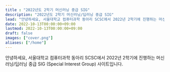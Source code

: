 ```yaml
---
title : "2022년도 2학기 머신러닝 중급 SIG"
description: "2022년도 2학기 머신러닝/딥러닝 중급 SIG"
lead: "안녕하세요, 서울대학교 컴퓨터과학 동아리 SCSC에서 2022년 2학기에 진행하는 머신러닝/딥러닝 중급 SIG (Special Interest Group) 사이트입니다."
date: 2022-10-13T00:00:00+09:00
lastmod: 2022-10-13T00:00:00+09:00
draft: false
images: ["cover.png"]
aliases: ["/home"]
---
```


안녕하세요, 서울대학교 컴퓨터과학 동아리 SCSC에서 2022년 2학기에 진행하는 머신러닝/딥러닝 중급 SIG (Special Interest Group) 사이트입니다.

<!-- https://appcode.app/css-parallax-scrolling-examples-and-code/ -->
